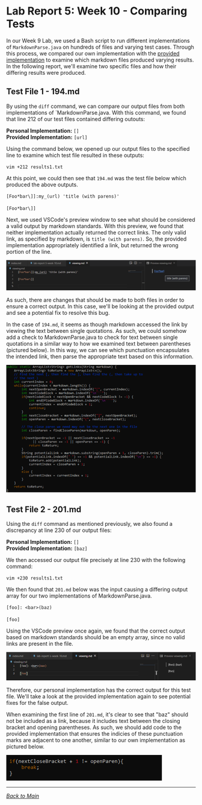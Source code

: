 # Lab Report 5: Week 10 - Comparing Tests

In our Week 9 Lab, we used a Bash script to run different implementations of `MarkdownParse.java` on hundreds of files and varying test cases. Through this process, we compared our own implementation with the [provided implementation](https://github.com/ucsd-cse15l-w22/markdown-parse) to examine which markdown files produced varying results. In the following report, we'll examine two specific files and how their differing results were produced.  

## Test File 1 - 194.md  

By using the `diff` command, we can compare our output files from both implementations of `MarkdownParse.java. With this command, we found that line 212 of our test files contained differing outouts:  

**Personal Implementation:** `[]`  
**Provided Implementation:** `[url]`  

Using the command below, we opened up our output files to the specified line to examine which test file resulted in these outputs:

```
vim +212 results1.txt
```  

At this point, we could then see that `194.md` was the test file below which produced the above outputs.  

```
[Foo*bar\]]:my_(url) 'title (with parens)'

[Foo*bar\]]
```  

Next, we used VSCode's preview window to see what should be considered a valid output by markdown standards. With this preview, we found that neither implementation actually returned the correct links. The only valid link, as specified by markdown, is `title (with parens)`. So, the provided implementation appropriately identified a link, but returned the wrong portion of the line.  

![lab5-194preview.md](images/lab5-194preview.png)  

As such, there are changes that should be made to both files in order to ensure a correct output. In this case, we'll be looking at the provided output and see a potential fix to resolve this bug.  

In the case of `194.md`, it seems as though markdown accessed the link by viewing the text between single quotations. As such, we could somehow add a check to MarkdownParse.java to check for text between single quotations in a similar way to how we examined text between parentheses (pictured below). In this way, we can see which punctuation encapsulates the intended link, then parse the appropriate text based on this information.

![lab5-fix1.png](images/lab5-fix1.png)  

## Test File 2 - 201.md

Using the `diff` command as mentioned previously, we also found a discrepancy at line 230 of our output files:  

**Personal Implementation:** `[]`  
**Provided Implementation:** `[baz]`  

We then accessed our output file precisely at line 230 with the following command:  

```
vim +230 results1.txt
```  

We then found that `201.md` below was the input causing a differing output array for our two implementations of MarkdownParse.java.  

```
[foo]: <bar>(baz)

[foo]
```  

Using the VSCode preview once again, we found that the correct output based on markdown standards should be an empty array, since no valid links are present in the file.  

![lab5-201preview.md](images/lab5-201preview.png)  

Therefore, our personal implementation has the correct output for this test file. We'll take a look at the provided implementation again to see potential fixes for the false output.  

When examining the first line of `201.md`, it's clear to see that "baz" should not be included as a link, because it includes text between the closing bracket and opening parentheses. As such, we should add code to the provided implementation that ensures the indicies of these punctuation marks are adjacent to one another, similar to our own implementation as pictured below.  

![lab5-fix2.png](images/lab5-fix2.png)  

---
[*Back to Main*](https://njaurigue.github.io/cse15l-lab-reports/index.html)